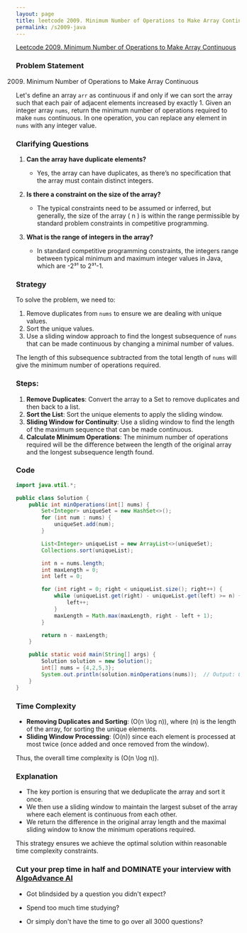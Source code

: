 ```yaml
---
layout: page
title: leetcode 2009. Minimum Number of Operations to Make Array Continuous
permalink: /s2009-java
---
```

[Leetcode 2009. Minimum Number of Operations to Make Array Continuous](https://algoadvance.github.io/algoadvance/l2009)
### Problem Statement
2009. Minimum Number of Operations to Make Array Continuous

Let's define an array `arr` as continuous if and only if we can sort the array such that each pair of adjacent elements increased by exactly 1. Given an integer array `nums`, return the minimum number of operations required to make `nums` continuous. In one operation, you can replace any element in `nums` with any integer value.

### Clarifying Questions
1. **Can the array have duplicate elements?**
   - Yes, the array can have duplicates, as there’s no specification that the array must contain distinct integers.
   
2. **Is there a constraint on the size of the array?**
   - The typical constraints need to be assumed or inferred, but generally, the size of the array \( n \) is within the range permissible by standard problem constraints in competitive programming.

3. **What is the range of integers in the array?**
   - In standard competitive programming constraints, the integers range between typical minimum and maximum integer values in Java, which are -2³¹ to 2³¹-1.

### Strategy
To solve the problem, we need to:
1. Remove duplicates from `nums` to ensure we are dealing with unique values.
2. Sort the unique values.
3. Use a sliding window approach to find the longest subsequence of `nums` that can be made continuous by changing a minimal number of values. 

The length of this subsequence subtracted from the total length of `nums` will give the minimum number of operations required.

### Steps:
1. **Remove Duplicates**: Convert the array to a Set to remove duplicates and then back to a list.
2. **Sort the List**: Sort the unique elements to apply the sliding window.
3. **Sliding Window for Continuity**: Use a sliding window to find the length of the maximum sequence that can be made continuous.
4. **Calculate Minimum Operations**: The minimum number of operations required will be the difference between the length of the original array and the longest subsequence length found.

### Code

```java
import java.util.*;

public class Solution {
    public int minOperations(int[] nums) {
        Set<Integer> uniqueSet = new HashSet<>();
        for (int num : nums) {
            uniqueSet.add(num);
        }

        List<Integer> uniqueList = new ArrayList<>(uniqueSet);
        Collections.sort(uniqueList);

        int n = nums.length;
        int maxLength = 0;
        int left = 0;

        for (int right = 0; right < uniqueList.size(); right++) {
            while (uniqueList.get(right) - uniqueList.get(left) >= n) {
                left++;
            }
            maxLength = Math.max(maxLength, right - left + 1);
        }

        return n - maxLength;
    }

    public static void main(String[] args) {
        Solution solution = new Solution();
        int[] nums = {4,2,5,3};
        System.out.println(solution.minOperations(nums));  // Output: 0
    }
}
```

### Time Complexity
- **Removing Duplicates and Sorting**: \(O(n \log n)\), where \(n\) is the length of the array, for sorting the unique elements.
- **Sliding Window Processing**: \(O(n)\) since each element is processed at most twice (once added and once removed from the window).

Thus, the overall time complexity is \(O(n \log n)\).

### Explanation
- The key portion is ensuring that we deduplicate the array and sort it once.
- We then use a sliding window to maintain the largest subset of the array where each element is continuous from each other.
- We return the difference in the original array length and the maximal sliding window to know the minimum operations required.

This strategy ensures we achieve the optimal solution within reasonable time complexity constraints.


### Cut your prep time in half and DOMINATE your interview with [AlgoAdvance AI](https://algoAdvance.com)

- Got blindsided by a question you didn't expect?

- Spend too much time studying?

- Or simply don't have the time to go over all 3000 questions?

